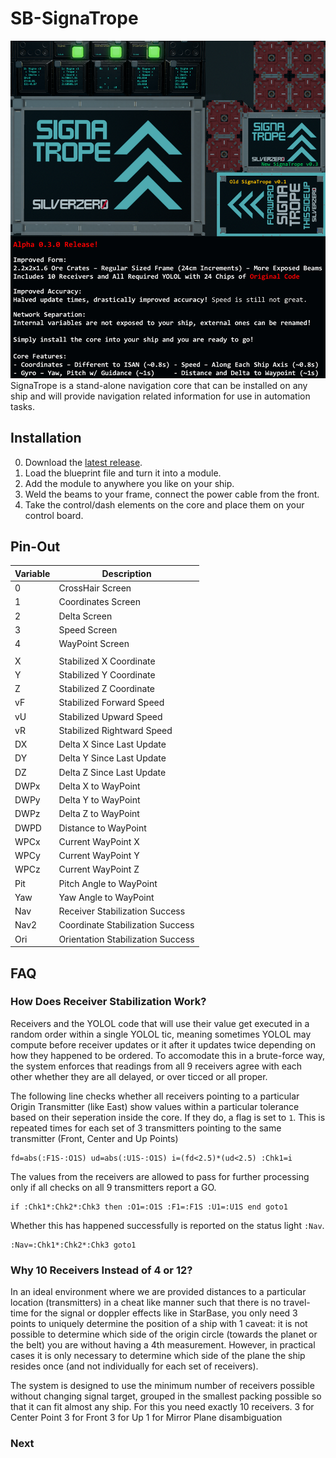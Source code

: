 # SB-SignaTrope
![Front](/image.png)
SignaTrope is a stand-alone navigation core that can be installed on any ship and will provide navigation related information for use in automation tasks.

## Installation

0) Download the [latest release](https://github.com/d6rks1lv3rz3r0/SB-SignaTrope/releases/download/v.0.1.2/SignaTrope.v0.1.2.fbe).
1) Load the blueprint file and turn it into a module.
2) Add the module to anywhere you like on your ship.
3) Weld the beams to your frame, connect the power cable from the front.
4) Take the control/dash elements on the core and place them on your control board.

## Pin-Out
| Variable  | Description |
|------|-----------------------------------|
| 0    | CrossHair Screen                  |
| 1    | Coordinates Screen                |
| 2    | Delta Screen                      |
| 3    | Speed Screen                      |
| 4    | WayPoint Screen                   |
|      |                                   |
| X    | Stabilized X Coordinate           |
| Y    | Stabilized Y Coordinate           |
| Z    | Stabilized Z Coordinate           |
| vF   | Stabilized Forward Speed          |
| vU   | Stabilized Upward Speed           |
| vR   | Stabilized Rightward Speed        |
| DX   | Delta X Since Last Update         |
| DY   | Delta Y Since Last Update         |
| DZ   | Delta Z Since Last Update         |
| DWPx | Delta X to WayPoint               |
| DWPy | Delta Y to WayPoint               |
| DWPz | Delta Z to WayPoint               |
| DWPD | Distance to WayPoint              |
| WPCx | Current WayPoint X                |
| WPCy | Current WayPoint Y                |
| WPCz | Current WayPoint Z                |
| Pit  | Pitch Angle to WayPoint           |
| Yaw  | Yaw Angle to WayPoint             |
| Nav  | Receiver Stabilization Success    |
| Nav2 | Coordinate Stabilization Success  |
| Ori  | Orientation Stabilization Success |

## FAQ

### How Does Receiver Stabilization Work?
Receivers and the YOLOL code that will use their value get executed in a random order within a single YOLOL tic, meaning sometimes YOLOL may compute before receiver updates or it after it updates twice depending on how they happened to be ordered. To accomodate this in a brute-force way, the system enforces that readings from all 9 receivers agree with each other whether they are all delayed, or over ticced or all proper.

The following line checks whether all receivers pointing to a particular Origin Transmitter (like East) show values within a particular tolerance based on their seperation inside the core. If they do, a flag is set to `1`. This is repeated times for each set of 3 transmitters pointing to the same transmitter (Front, Center and Up Points)

```pony
fd=abs(:F1S-:O1S) ud=abs(:U1S-:O1S) i=(fd<2.5)*(ud<2.5) :Chk1=i
```
The values from the receivers are allowed to pass for further processing only if all checks on all 9 transmitters report a GO.

```pony
if :Chk1*:Chk2*:Chk3 then :O1=:O1S :F1=:F1S :U1=:U1S end goto1
```
Whether this has happened successfully is reported on the status light `:Nav`.
```pony
:Nav=:Chk1*:Chk2*:Chk3 goto1
```

### Why 10 Receivers Instead of 4 or 12?

In an ideal environment where we are provided distances to a particular location (transmitters) in a cheat like manner such that there is no travel-time for the signal or doppler effects like in StarBase, you only need 3 points to uniquely determine the position of a ship with 1 caveat: it is not possible to determine which side of the origin circle (towards the planet or the belt) you are without having a 4th measurement. However, in practical cases it is only necessary to determine which side of the plane the ship resides once (and not individually for each set of receivers).

The system is designed to use the minimum number of receivers possible without changing signal target, grouped in the smallest packing possible so that it can fit almost any ship. For this you need exactly 10 receivers. 3 for Center Point 3 for Front 3 for Up 1 for Mirror Plane disambiguation

### Next
